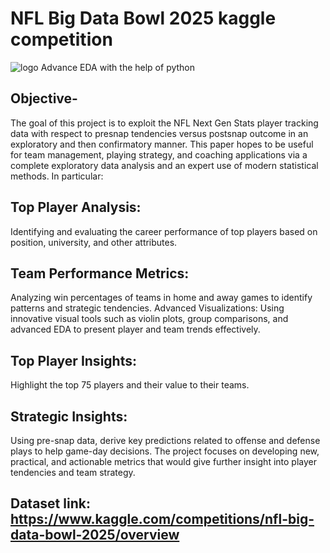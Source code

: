 # NFL Big Data Bowl 2025 kaggle competition 
![logo](https://github.com/vishalgwu/NFL-Big-Data-Bowl-2025/blob/main/7-1-20_nfl_logo_jpg.jpeg)
Advance EDA with the help of python
## Objective-
The goal of this project is to exploit the NFL Next Gen Stats player tracking data with respect to presnap tendencies versus postsnap outcome in an exploratory and then confirmatory manner. This paper hopes to be useful for team management, playing strategy, and coaching applications via a complete exploratory data analysis and an expert use of modern statistical methods. In particular:

## Top Player Analysis:
Identifying and evaluating the career performance of top players based on position, university, and other attributes. 
## Team Performance Metrics:
Analyzing win percentages of teams in home and away games to identify patterns and strategic tendencies. Advanced Visualizations: Using innovative visual tools such as violin plots, group comparisons, and advanced EDA to present player and team trends effectively.
## Top Player Insights: 
Highlight the top 75 players and their value to their teams. 
## Strategic Insights:
Using pre-snap data, derive key predictions related to offense and defense plays to help game-day decisions. The project focuses on developing new, practical, and actionable metrics that would give further insight into player tendencies and team strategy.

## Dataset link: https://www.kaggle.com/competitions/nfl-big-data-bowl-2025/overview
